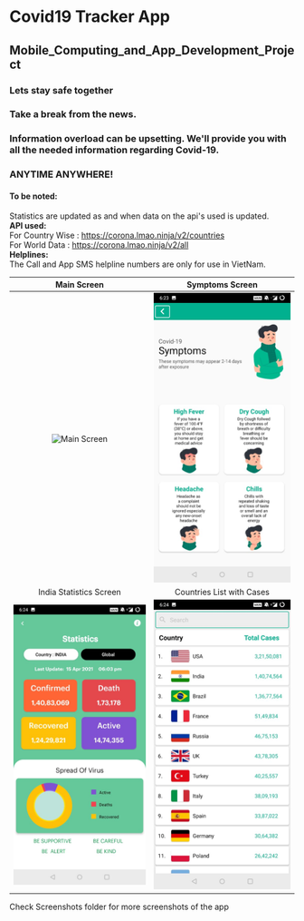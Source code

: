 # Covid19 Tracker App
## Mobile_Computing_and_App_Development_Project

###  **Lets stay safe together**   

### Take a break from the news.  
### Information overload can be upsetting. We'll provide you with all the needed information regarding Covid-19.  
### ANYTIME ANYWHERE!  
  
#### To be noted:  
Statistics are updated as and when data on the api's used is updated.  
__API used:__  
For Country Wise : https://corona.lmao.ninja/v2/countries  
For World Data : https://corona.lmao.ninja/v2/all  
__Helplines:__  
The Call and App SMS helpline numbers are only for use in VietNam.  

Main Screen             |  Symptoms Screen
:-------------------------:|:-------------------------:
![Main Screen](Screenshots/home.jpeg) |   ![Symptoms Screen](Screenshots/SymptomsScreen.jpeg)  
India Statistics Screen             |  Countries List with Cases
![India Stat](Screenshots/IndiaStat.jpeg)  |   ![Country List](Screenshots/CountryListStart.jpeg)  

Check Screenshots folder for more screenshots of the app

